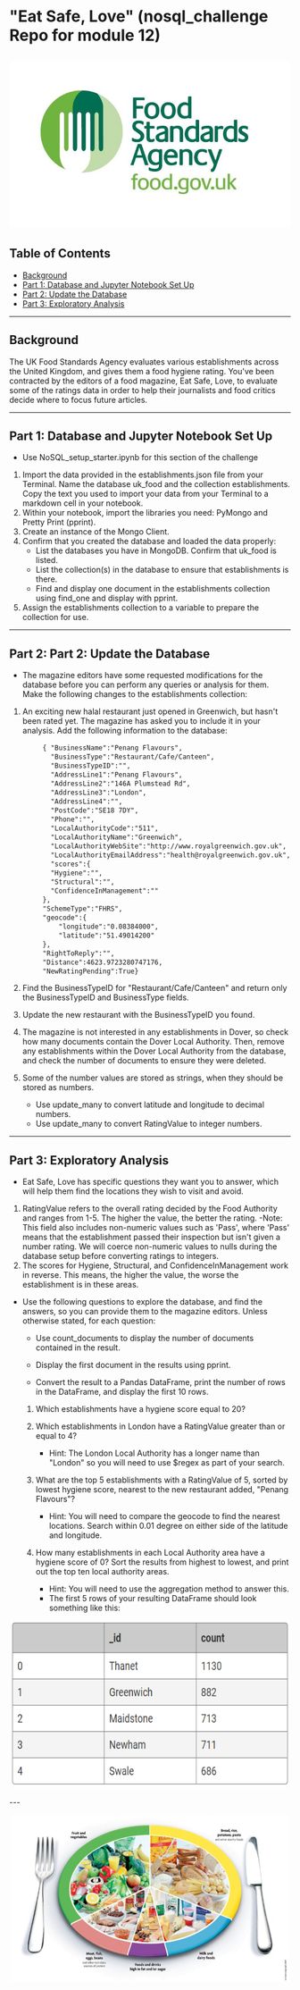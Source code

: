 
# "Eat Safe, Love" (nosql_challenge Repo for module 12)
![mar season diagram](images/food_standard_ag.png)
---
## Table of Contents
- [Background](#background)
- [Part 1: Database and Jupyter Notebook Set Up](#part-1:-database-and-jupyter-notebook-set-up)
- [Part 2: Update the Database](#part-2:-update-the-database)
- [Part 3: Exploratory Analysis](#part-3:-exploratory-analysis)

---
## Background <a name="background"></a>

The UK Food Standards Agency evaluates various establishments across the United Kingdom, and gives them a food hygiene rating. 
You've been contracted by the editors of a food magazine, Eat Safe, Love, to evaluate some of the ratings data in order to help 
their journalists and food critics decide where to focus future articles.

---
## Part 1: Database and Jupyter Notebook Set Up <a name ="part-1:-database-and-jupyter-notebook-set-up"></a>

-  Use NoSQL_setup_starter.ipynb for this section of the challenge
  1. Import the data provided in the establishments.json file from your Terminal. Name the database uk_food and the collection establishments. 
     Copy the text you used to import your data from your Terminal to a markdown cell in your notebook.
  2. Within your notebook, import the libraries you need: PyMongo and Pretty Print (pprint).
  3. Create an instance of the Mongo Client.
  4. Confirm that you created the database and loaded the data properly:
      -  List the databases you have in MongoDB. Confirm that uk_food is listed.              
      -  List the collection(s) in the database to ensure that establishments is there.
      -  Find and display one document in the establishments collection using find_one and display with pprint.
  5.  Assign the establishments collection to a variable to prepare the collection for use.
---
## Part 2: Part 2: Update the Database <a name="part-2:-update-the-database"></a>

-  The magazine editors have some requested modifications for the database before you can perform any queries or analysis for them. Make the
   following changes to the establishments collection:
1. An exciting new halal restaurant just opened in Greenwich, but hasn't been rated yet. The magazine has asked you to include it in your analysis. 
   Add the following information to the database:
   
            { "BusinessName":"Penang Flavours",
              "BusinessType":"Restaurant/Cafe/Canteen",
              "BusinessTypeID":"",
              "AddressLine1":"Penang Flavours",
              "AddressLine2":"146A Plumstead Rd",
              "AddressLine3":"London",
              "AddressLine4":"",
              "PostCode":"SE18 7DY",
              "Phone":"",
              "LocalAuthorityCode":"511",
              "LocalAuthorityName":"Greenwich",
              "LocalAuthorityWebSite":"http://www.royalgreenwich.gov.uk",
              "LocalAuthorityEmailAddress":"health@royalgreenwich.gov.uk",
              "scores":{
              "Hygiene":"",
              "Structural":"",
              "ConfidenceInManagement":""
            },
            "SchemeType":"FHRS",
            "geocode":{
                "longitude":"0.08384000",
                "latitude":"51.49014200"
            },
            "RightToReply":"",
            "Distance":4623.9723280747176,
            "NewRatingPending":True}

2. Find the BusinessTypeID for "Restaurant/Cafe/Canteen" and return only the BusinessTypeID and BusinessType fields.
3. Update the new restaurant with the BusinessTypeID you found.
4. The magazine is not interested in any establishments in Dover, so check how many documents contain the Dover Local Authority. 
   Then, remove any establishments within the Dover Local Authority from the database, and check the number of documents to ensure they were deleted.
5. Some of the number values are stored as strings, when they should be stored as numbers.
      -  Use update_many to convert latitude and longitude to decimal numbers.
      -  Use update_many to convert RatingValue to integer numbers.

---
## Part 3: Exploratory Analysis <a name="part-3:-exploratory-analysis"></a>

- Eat Safe, Love has specific questions they want you to answer, which will help them find the locations they wish to visit and avoid.

1. RatingValue refers to the overall rating decided by the Food Authority and ranges from 1-5. The higher the value, the better the rating.
    -Note: This field also includes non-numeric values such as 'Pass', where 'Pass' means that the establishment passed their inspection but
     isn't given a number rating. We will coerce non-numeric values to nulls during the database setup before converting ratings to integers.
2. The scores for Hygiene, Structural, and ConfidenceInManagement work in reverse. This means, the higher the value, the worse the establishment
    is in these areas.
    
- Use the following questions to explore the database, and find the answers, so you can provide them to the magazine editors.
  Unless otherwise stated, for each question:

    - Use count_documents to display the number of documents contained in the result.

    - Display the first document in the results using pprint.

    - Convert the result to a Pandas DataFrame, print the number of rows in the DataFrame, and display the first 10 rows.

    1. Which establishments have a hygiene score equal to 20?

    2. Which establishments in London have a RatingValue greater than or equal to 4?

        - Hint: The London Local Authority has a longer name than "London" so you will need to use $regex as part of your search.

    3. What are the top 5 establishments with a RatingValue of 5, sorted by lowest hygiene score, nearest to the new restaurant added, "Penang Flavours"?

        - Hint: You will need to compare the geocode to find the nearest locations. Search within 0.01 degree on either side of the latitude and longitude.

    4. How many establishments in each Local Authority area have a hygiene score of 0? Sort the results from highest to lowest, and print out the top ten local           authority areas.

        - Hint: You will need to use the aggregation method to answer this.
        - The first 5 rows of your resulting DataFrame should look something like this:

<p align="center">
<img src="images/dataframe_ex.png" alt="example dataframe" width="500" height="300">
</p>
---
<p align="center">
<img src="images/food_pie_pic.jpg" alt="food pie chart" width="500" height="300">
</p>

